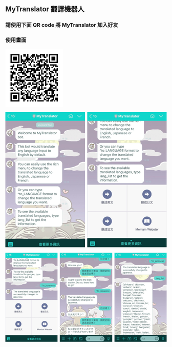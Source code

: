 ## MyTranslator 翻譯機器人
### 請使用下面 QR code 將 MyTranslator 加入好友

### 使用畫面
![Line Chatbot QR code](photo_res/MyTranslator_qrcode.png)

![Line Chatbot usage_1](photo_res/usage_1.png)

![Line Chatbot usage_2](photo_res/usage_2.png)